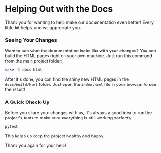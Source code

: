 # Helping Out with the Docs

Thank you for wanting to help make our documentation even better! Every little bit helps, and we appreciate you.

### Seeing Your Changes

Want to see what the documentation looks like with your changes? You can build the HTML pages right on your own machine. Just run this command from the main project folder:

```bash
make -C docs html
```

After it's done, you can find the shiny new HTML pages in the `docs/build/html` folder. Just open the `index.html` file in your browser to see the result!

### A Quick Check-Up

Before you share your changes with us, it's always a good idea to run the project's tests to make sure everything is still working perfectly.

```bash
pytest
```

This helps us keep the project healthy and happy.

Thank you again for your help!